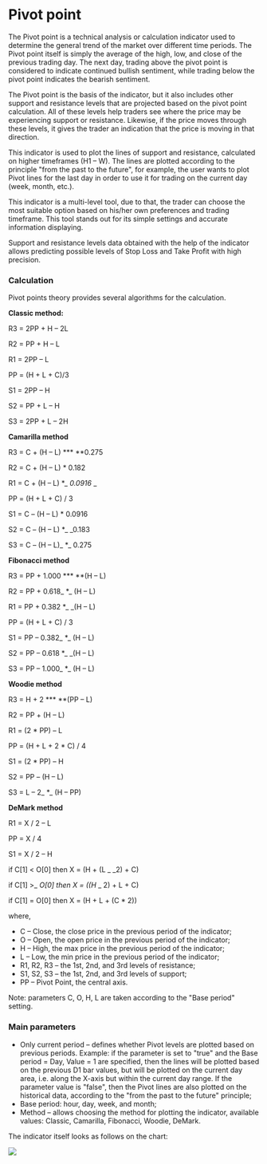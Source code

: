 # Pivot point

The Pivot point is a technical analysis or calculation indicator used to determine the general trend of the market over different time periods. The Pivot point itself is simply the average of the high, low, and close of the previous trading day. The next day, trading above the pivot point is considered to indicate continued bullish sentiment, while trading below the pivot point indicates the bearish sentiment.

The Pivot point is the basis of the indicator, but it also includes other support and resistance levels that are projected based on the pivot point calculation. All of these levels help traders see where the price may be experiencing support or resistance. Likewise, if the price moves through these levels, it gives the trader an indication that the price is moving in that direction.

This indicator is used to plot the lines of support and resistance, calculated on higher timeframes (H1 – W). The lines are plotted according to the principle "from the past to the future", for example, the user wants to plot Pivot lines for the last day in order to use it for trading on the current day (week, month, etc.).

This indicator is a multi-level tool, due to that, the trader can choose the most suitable option based on his/her own preferences and trading timeframe. This tool stands out for its simple settings and accurate information displaying.

Support and resistance levels data obtained with the help of the indicator allows predicting possible levels of Stop Loss and Take Profit with high precision.

### Calculation

Pivot points theory provides several algorithms for the calculation.

**Classic method:**

R3 = 2PP + H – 2L 

R2 = PP + H – L 

R1 = 2PP – L 

PP = (H + L + C)/3 

S1 = 2PP – H 

S2 = PP + L – H 

S3 = 2PP + L – 2H

**Camarilla method**

R3 = C + (H – L) **\* **0.275 

 R2 = C + (H – L) \* 0.182 

R1 = C + (H – L) \*_ _0.0916_ _

PP = (H + L + C) / 3 

S1 = C – (H – L) \* 0.0916 

S2 = C – (H – L) \*_ _0.183 

S3 = C – (H – L)_ \*_ 0.275

**Fibonacci method**

R3 = PP + 1.000 **\* **(H – L)

R2 = PP + 0.618_ \*_ (H – L) 

R1 = PP + 0.382 \*_ _(H – L) 

PP = (H + L + C) / 3 

S1 = PP – 0.382_ \*_ (H – L) 

S2 = PP – 0.618 \*_ _(H – L) 

S3 = PP – 1.000_ \*_ (H – L)

**Woodie method**

R3 = H + 2 **\* **(PP – L)

R2 = PP + (H – L) 

R1 = (2 \* PP) – L

PP = (H + L + 2 \* C) / 4 

S1 = (2 \* PP) – H 

S2 = PP – (H – L) 

S3 = L – 2_ \*_ (H – PP)

**DeMark method**

R1 = X / 2 – L 

PP = X / 4 

S1 = X / 2 – H

if C\[1] < O\[0] then X = (H + (L _ _2) + C) 

if C\[1] >_ _O\[0] then X = ((H_ _ 2) + L + C) 

if C\[1] = O\[0] then X = (H + L + (C \* 2))

where,

* C – Close, the close price in the previous period of the indicator;
* O – Open, the open price in the previous period of the indicator;
* H – High, the max price in the previous period of the indicator;
* L – Low, the min price in the previous period of the indicator;
* R1, R2, R3 – the 1st, 2nd, and 3rd levels of resistance;
* S1, S2, S3 – the 1st, 2nd, and 3rd levels of support;
* PP – Pivot Point, the central axis.

Note: parameters C, O, H, L are taken according to the "Base period" setting.

### Main parameters

* Only current period – defines whether Pivot levels are plotted based on previous periods. Example: if the parameter is set to "true" and the Base period = Day, Value = 1 are specified, then the lines will be plotted based on the previous D1 bar values, but will be plotted on the current day area, i.e. along the X-axis but within the current day range. If the parameter value is "false", then the Pivot lines are also plotted on the historical data, according to the "from the past to the future" principle;
* Base period: hour, day, week, and month;
* Method – allows choosing the method for plotting the indicator, available values: Classic, Camarilla, Fibonacci, Woodie, DeMark.

The indicator itself looks as follows on the chart:

![](../../../.gitbook/assets/pivot-point.jpg)

